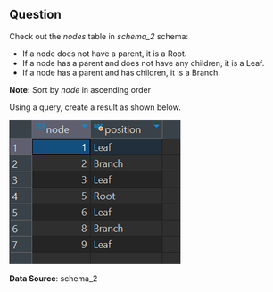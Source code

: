 ## Question

Check out the *nodes* table in *schema_2* schema:
- If a node does not have a parent, it is a Root.
- If a node has a parent and does not have any children, it is a Leaf.
- If a node has a parent and has children, it is a Branch.

**Note:** Sort by *node* in ascending order

Using a query, create a result as shown below.

![Table Query](query6.png)

**Data Source**: schema_2
